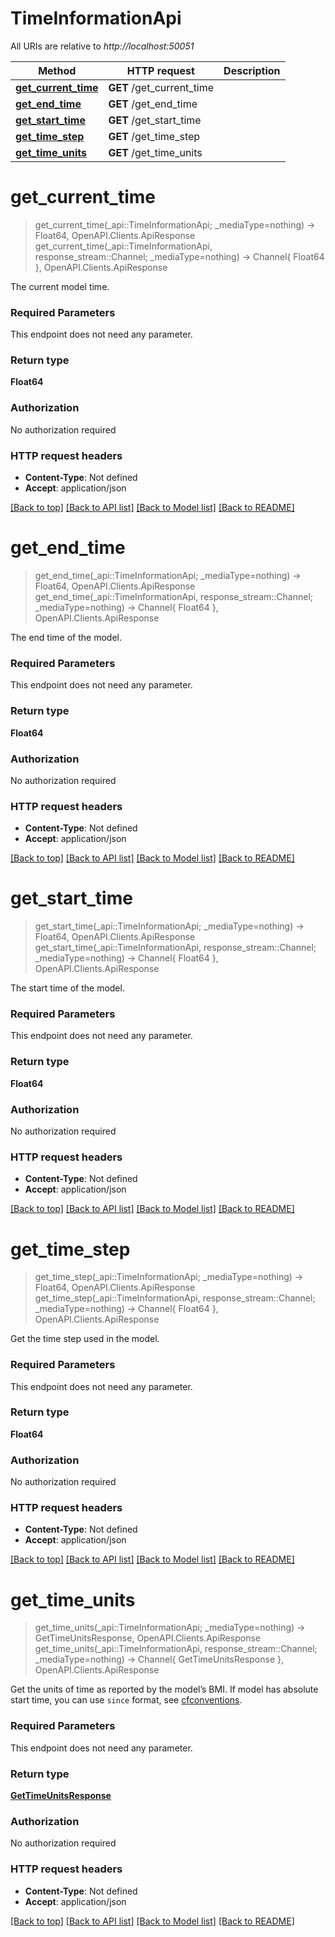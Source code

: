 # TimeInformationApi

All URIs are relative to *http://localhost:50051*

Method | HTTP request | Description
------------- | ------------- | -------------
[**get_current_time**](TimeInformationApi.md#get_current_time) | **GET** /get_current_time | 
[**get_end_time**](TimeInformationApi.md#get_end_time) | **GET** /get_end_time | 
[**get_start_time**](TimeInformationApi.md#get_start_time) | **GET** /get_start_time | 
[**get_time_step**](TimeInformationApi.md#get_time_step) | **GET** /get_time_step | 
[**get_time_units**](TimeInformationApi.md#get_time_units) | **GET** /get_time_units | 


# **get_current_time**
> get_current_time(_api::TimeInformationApi; _mediaType=nothing) -> Float64, OpenAPI.Clients.ApiResponse <br/>
> get_current_time(_api::TimeInformationApi, response_stream::Channel; _mediaType=nothing) -> Channel{ Float64 }, OpenAPI.Clients.ApiResponse



The current model time.

### Required Parameters
This endpoint does not need any parameter.

### Return type

**Float64**

### Authorization

No authorization required

### HTTP request headers

 - **Content-Type**: Not defined
 - **Accept**: application/json

[[Back to top]](#) [[Back to API list]](../README.md#api-endpoints) [[Back to Model list]](../README.md#models) [[Back to README]](../README.md)

# **get_end_time**
> get_end_time(_api::TimeInformationApi; _mediaType=nothing) -> Float64, OpenAPI.Clients.ApiResponse <br/>
> get_end_time(_api::TimeInformationApi, response_stream::Channel; _mediaType=nothing) -> Channel{ Float64 }, OpenAPI.Clients.ApiResponse



The end time of the model.

### Required Parameters
This endpoint does not need any parameter.

### Return type

**Float64**

### Authorization

No authorization required

### HTTP request headers

 - **Content-Type**: Not defined
 - **Accept**: application/json

[[Back to top]](#) [[Back to API list]](../README.md#api-endpoints) [[Back to Model list]](../README.md#models) [[Back to README]](../README.md)

# **get_start_time**
> get_start_time(_api::TimeInformationApi; _mediaType=nothing) -> Float64, OpenAPI.Clients.ApiResponse <br/>
> get_start_time(_api::TimeInformationApi, response_stream::Channel; _mediaType=nothing) -> Channel{ Float64 }, OpenAPI.Clients.ApiResponse



The start time of the model.

### Required Parameters
This endpoint does not need any parameter.

### Return type

**Float64**

### Authorization

No authorization required

### HTTP request headers

 - **Content-Type**: Not defined
 - **Accept**: application/json

[[Back to top]](#) [[Back to API list]](../README.md#api-endpoints) [[Back to Model list]](../README.md#models) [[Back to README]](../README.md)

# **get_time_step**
> get_time_step(_api::TimeInformationApi; _mediaType=nothing) -> Float64, OpenAPI.Clients.ApiResponse <br/>
> get_time_step(_api::TimeInformationApi, response_stream::Channel; _mediaType=nothing) -> Channel{ Float64 }, OpenAPI.Clients.ApiResponse



Get the time step used in the model.

### Required Parameters
This endpoint does not need any parameter.

### Return type

**Float64**

### Authorization

No authorization required

### HTTP request headers

 - **Content-Type**: Not defined
 - **Accept**: application/json

[[Back to top]](#) [[Back to API list]](../README.md#api-endpoints) [[Back to Model list]](../README.md#models) [[Back to README]](../README.md)

# **get_time_units**
> get_time_units(_api::TimeInformationApi; _mediaType=nothing) -> GetTimeUnitsResponse, OpenAPI.Clients.ApiResponse <br/>
> get_time_units(_api::TimeInformationApi, response_stream::Channel; _mediaType=nothing) -> Channel{ GetTimeUnitsResponse }, OpenAPI.Clients.ApiResponse



Get the units of time as reported by the model’s BMI. If model has absolute start time, you can use `since` format, see [cfconventions](https://cfconventions.org/cf-conventions/cf-conventions#time-coordinate). 

### Required Parameters
This endpoint does not need any parameter.

### Return type

[**GetTimeUnitsResponse**](GetTimeUnitsResponse.md)

### Authorization

No authorization required

### HTTP request headers

 - **Content-Type**: Not defined
 - **Accept**: application/json

[[Back to top]](#) [[Back to API list]](../README.md#api-endpoints) [[Back to Model list]](../README.md#models) [[Back to README]](../README.md)

